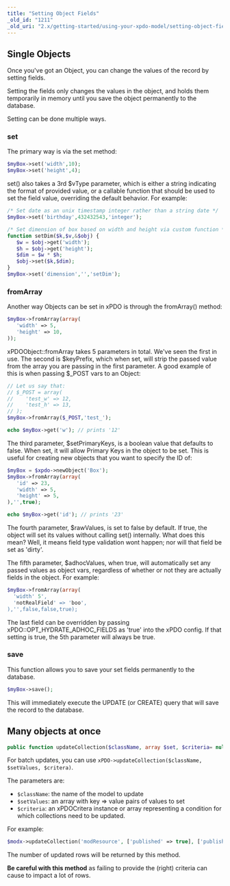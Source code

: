 ```yaml
---
title: "Setting Object Fields"
_old_id: "1211"
_old_uri: "2.x/getting-started/using-your-xpdo-model/setting-object-fields"
---
```


## Single Objects

Once you've got an Object, you can change the values of the record by setting fields.

Setting the fields only changes the values in the object, and holds them temporarily in memory until you save the object permanently to the database.

Setting can be done multiple ways.

### set

The primary way is via the set method:

``` php
$myBox->set('width',10);
$myBox->set('height',4);
```

set() also takes a 3rd $vType parameter, which is either a string indicating the format of provided value, or a callable function that should be used to set the field value, overriding the default behavior. For example:

``` php
/* Set date as an unix timestamp integer rather than a string date */
$myBox->set('birthday',432432543,'integer');

/* Set dimension of box based on width and height via custom function */
function setDim($k,$v,&$obj) {
   $w = $obj->get('width');
   $h = $obj->get('height');
   $dim = $w * $h;
   $obj->set($k,$dim);
}
$myBox->set('dimension','','setDim');
```

### fromArray

Another way Objects can be set in xPDO is through the fromArray() method:

``` php
$myBox->fromArray(array(
   'width' => 5,
   'height' => 10,
));
```

xPDOObject::fromArray takes 5 parameters in total. We've seen the first in use. The second is $keyPrefix, which when set, will strip the passed value from the array you are passing in the first parameter. A good example of this is when passing $\_POST vars to an Object:

``` php
// Let us say that:
// $_POST = array(
//    'test_w' => 12,
//    'test_h' => 13,
// );
$myBox->fromArray($_POST,'test_');

echo $myBox->get('w'); // prints '12'
```

The third parameter, $setPrimaryKeys, is a boolean value that defaults to false. When set, it will allow Primary Keys in the object to be set. This is useful for creating new objects that you want to specify the ID of:

``` php
$myBox = $xpdo->newObject('Box');
$myBox->fromArray(array(
   'id' => 23,
   'width' => 5,
   'height' => 5,
),'',true);

echo $myBox->get('id'); // prints '23'
```

The fourth parameter, $rawValues, is set to false by default. If true, the object will set its values without calling set() internally. What does this mean? Well, it means field type validation wont happen; nor will that field be set as 'dirty'.

The fifth parameter, $adhocValues, when true, will automatically set any passed values as object vars, regardless of whether or not they are actually fields in the object. For example:

``` php
$myBox->fromArray(array(
  'width' 5',
  'notRealField' => 'boo',
),'',false,false,true);
```

The last field can be overridden by passing xPDO::OPT\_HYDRATE\_ADHOC\_FIELDS as 'true' into the xPDO config. If that setting is true, the 5th parameter will always be true.

### save

This function allows you to save your set fields permanently to the database.

``` php
$myBox->save();
```

This will immediately execute the UPDATE (or CREATE) query that will save the record to the database.

## Many objects at once

``` php
public function updateCollection($className, array $set, $criteria= null) {
```

For batch updates, you can use `xPDO->updateCollection($className, $setValues, $critera)`.

The parameters are:

- `$className`: the name of the model to update
- `$setValues`: an array with key => value pairs of values to set
- `$criteria`: an xPDOCritera instance or array representing a condition for which collections need to be updated.

For example:

````php
$modx->updateCollection('modResource', ['published' => true], ['published' => false]);
````

The number of updated rows will be returned by this method.

**Be careful with this method** as failing to provide the (right) criteria can cause to impact a lot of rows.
